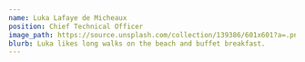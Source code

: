 ```yaml
---
name: Luka Lafaye de Micheaux
position: Chief Technical Officer
image_path: https://source.unsplash.com/collection/139386/601x601?a=.png
blurb: Luka likes long walks on the beach and buffet breakfast.
---
```

